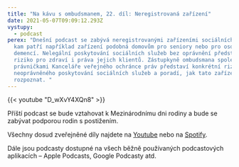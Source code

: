 ```yaml
---
title: "Na kávu s ombudsmanem, 22. díl: Neregistrovaná zařízení"
date: 2021-05-07T09:09:12.293Z
vystupy:
  - podcast
perex: "Dnešní podcast se zabývá neregistrovanými zařízeními sociálních služeb,
  kam patří například zařízení podobná domovům pro seniory nebo pro osoby s
  demencí. Nelegální poskytování sociálních služeb bez oprávnění představuje
  riziko pro zdraví i práva jejich klientů. Zástupkyně ombudsmana společně s
  právničkami Kanceláře veřejného ochránce práv představí konkrétní rizika
  neoprávněného poskytování sociálních služeb a poradí, jak tato zařízení
  rozpoznat. "
---
```

{{< youtube "D_wXvY4XQn8" >}}

Příští podcast se bude vztahovat k  Mezinárodnímu dni rodiny a bude se zabývat podporou rodin s postižením.

Všechny dosud zveřejněné díly najdete na [Youtube](https://www.youtube.com/playlist?list=PLWNv_IxgJdEKvV9-ZYu7VTxvc1SjDRb2i) nebo na [Spotify](https://open.spotify.com/show/0cUUj1UIaAu3hYzWgLNO6P?fbclid=IwAR2BbFgIdbE2Ke8LubN8m-iVR5KLLj0KsZH-Q96QqzpVYM1WVG3_NFuAel4).

Dále jsou podcasty dostupné na všech běžně používaných podcastových aplikacích – Apple Podcasts, Google Podcasty atd.